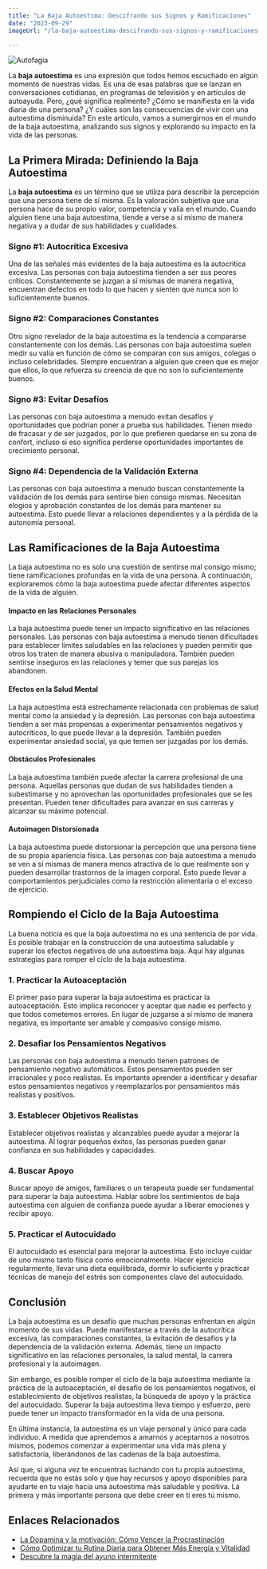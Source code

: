 ```yaml
---
title: "La Baja Autoestima: Descifrando sus Signos y Ramificaciones"
date: "2023-09-29"
imageUrl: "/la-baja-autoestima-descifrando-sus-signos-y-ramificaciones.webp"

---
```


![Autofagia](/la-baja-autoestima-descifrando-sus-signos-y-ramificaciones.webp)


La **baja autoestima** es una expresión que todos hemos escuchado en algún momento de nuestras vidas. Es una de esas palabras que se lanzan en conversaciones cotidianas, en programas de televisión y en artículos de autoayuda. Pero, ¿qué significa realmente? ¿Cómo se manifiesta en la vida diaria de una persona? ¿Y cuáles son las consecuencias de vivir con una autoestima disminuida? En este artículo, vamos a sumergirnos en el mundo de la baja autoestima, analizando sus signos y explorando su impacto en la vida de las personas.

## La Primera Mirada: Definiendo la Baja Autoestima

La **baja autoestima** es un término que se utiliza para describir la percepción que una persona tiene de sí misma. Es la valoración subjetiva que una persona hace de su propio valor, competencia y valía en el mundo. Cuando alguien tiene una baja autoestima, tiende a verse a sí mismo de manera negativa y a dudar de sus habilidades y cualidades.

### Signo #1: **Autocrítica Excesiva**

Una de las señales más evidentes de la baja autoestima es la autocrítica excesiva. Las personas con baja autoestima tienden a ser sus peores críticos. Constantemente se juzgan a sí mismas de manera negativa, encuentran defectos en todo lo que hacen y sienten que nunca son lo suficientemente buenos.

### Signo #2: **Comparaciones Constantes**

Otro signo revelador de la baja autoestima es la tendencia a compararse constantemente con los demás. Las personas con baja autoestima suelen medir su valía en función de cómo se comparan con sus amigos, colegas o incluso celebridades. Siempre encuentran a alguien que creen que es mejor que ellos, lo que refuerza su creencia de que no son lo suficientemente buenos.

### Signo #3: **Evitar Desafíos**

Las personas con baja autoestima a menudo evitan desafíos y oportunidades que podrían poner a prueba sus habilidades. Tienen miedo de fracasar y de ser juzgados, por lo que prefieren quedarse en su zona de confort, incluso si eso significa perderse oportunidades importantes de crecimiento personal.

### Signo #4: **Dependencia de la Validación Externa**

Las personas con baja autoestima a menudo buscan constantemente la validación de los demás para sentirse bien consigo mismas. Necesitan elogios y aprobación constantes de los demás para mantener su autoestima. Esto puede llevar a relaciones dependientes y a la pérdida de la autonomía personal.

## Las Ramificaciones de la Baja Autoestima

La baja autoestima no es solo una cuestión de sentirse mal consigo mismo; tiene ramificaciones profundas en la vida de una persona. A continuación, exploraremos cómo la baja autoestima puede afectar diferentes aspectos de la vida de alguien.

#### Impacto en las Relaciones Personales

La baja autoestima puede tener un impacto significativo en las relaciones personales. Las personas con baja autoestima a menudo tienen dificultades para establecer límites saludables en las relaciones y pueden permitir que otros los traten de manera abusiva o manipuladora. También pueden sentirse inseguros en las relaciones y temer que sus parejas los abandonen.

#### Efectos en la Salud Mental

La baja autoestima está estrechamente relacionada con problemas de salud mental como la ansiedad y la depresión. Las personas con baja autoestima tienden a ser más propensas a experimentar pensamientos negativos y autocríticos, lo que puede llevar a la depresión. También pueden experimentar ansiedad social, ya que temen ser juzgadas por los demás.

#### Obstáculos Profesionales

La baja autoestima también puede afectar la carrera profesional de una persona. Aquellas personas que dudan de sus habilidades tienden a subestimarse y no aprovechan las oportunidades profesionales que se les presentan. Pueden tener dificultades para avanzar en sus carreras y alcanzar su máximo potencial.

#### Autoimagen Distorsionada

La baja autoestima puede distorsionar la percepción que una persona tiene de su propia apariencia física. Las personas con baja autoestima a menudo se ven a sí mismas de manera menos atractiva de lo que realmente son y pueden desarrollar trastornos de la imagen corporal. Esto puede llevar a comportamientos perjudiciales como la restricción alimentaria o el exceso de ejercicio.

## Rompiendo el Ciclo de la Baja Autoestima

La buena noticia es que la baja autoestima no es una sentencia de por vida. Es posible trabajar en la construcción de una autoestima saludable y superar los efectos negativos de una autoestima baja. Aquí hay algunas estrategias para romper el ciclo de la baja autoestima.

### **1. Practicar la Autoaceptación**

El primer paso para superar la baja autoestima es practicar la autoaceptación. Esto implica reconocer y aceptar que nadie es perfecto y que todos cometemos errores. En lugar de juzgarse a sí mismo de manera negativa, es importante ser amable y compasivo consigo mismo.

### **2. Desafiar los Pensamientos Negativos**

Las personas con baja autoestima a menudo tienen patrones de pensamiento negativo automáticos. Estos pensamientos pueden ser irracionales y poco realistas. Es importante aprender a identificar y desafiar estos pensamientos negativos y reemplazarlos por pensamientos más realistas y positivos.

### **3. Establecer Objetivos Realistas**

Establecer objetivos realistas y alcanzables puede ayudar a mejorar la autoestima. Al lograr pequeños éxitos, las personas pueden ganar confianza en sus habilidades y capacidades.

### **4. Buscar Apoyo**

Buscar apoyo de amigos, familiares o un terapeuta puede ser fundamental para superar la baja autoestima. Hablar sobre los sentimientos de baja autoestima con alguien de confianza puede ayudar a liberar emociones y recibir apoyo.

### **5. Practicar el Autocuidado**

El autocuidado es esencial para mejorar la autoestima. Esto incluye cuidar de uno mismo tanto física como emocionalmente. Hacer ejercicio regularmente, llevar una dieta equilibrada, dormir lo suficiente y practicar técnicas de manejo del estrés son componentes clave del autocuidado.

## Conclusión

La baja autoestima es un desafío que muchas personas enfrentan en algún momento de sus vidas. Puede manifestarse a través de la autocrítica excesiva, las comparaciones constantes, la evitación de desafíos y la dependencia de la validación externa. Además, tiene un impacto significativo en las relaciones personales, la salud mental, la carrera profesional y la autoimagen.

Sin embargo, es posible romper el ciclo de la baja autoestima mediante la práctica de la autoaceptación, el desafío de los pensamientos negativos, el establecimiento de objetivos realistas, la búsqueda de apoyo y la práctica del autocuidado. Superar la baja autoestima lleva tiempo y esfuerzo, pero puede tener un impacto transformador en la vida de una persona.

En última instancia, la autoestima es un viaje personal y único para cada individuo. A medida que aprendemos a amarnos y aceptarnos a nosotros mismos, podemos comenzar a experimentar una vida más plena y satisfactoria, liberándonos de las cadenas de la baja autoestima.

Así que, si alguna vez te encuentras luchando con tu propia autoestima, recuerda que no estás solo y que hay recursos y apoyo disponibles para ayudarte en tu viaje hacia una autoestima más saludable y positiva. La primera y más importante persona que debe creer en ti eres tú mismo.

## Enlaces Relacionados

- [La Dopamina y la motivación: Cómo Vencer la Procrastinación](https://abelardo.blog/posts/importancia-de-la-dopamina-en-la-motivacion)
- [Cómo Optimizar tu Rutina Diaria para Obtener Más Energía y Vitalidad](https://abelardo.blog/posts/energia-y-vitalidad)
- [Descubre la magia del ayuno intermitente](https://abelardo.blog/posts/ayuno-intermitente)
